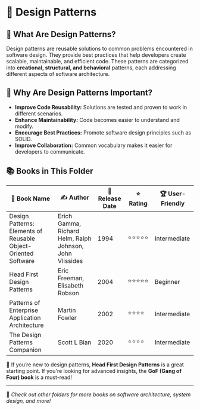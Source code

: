 # 📂 Design Patterns

## 📖 What Are Design Patterns?
Design patterns are reusable solutions to common problems encountered in software design. They provide best practices that help developers create scalable, maintainable, and efficient code. These patterns are categorized into **creational, structural, and behavioral** patterns, each addressing different aspects of software architecture.

## 🎯 Why Are Design Patterns Important?
- **Improve Code Reusability:** Solutions are tested and proven to work in different scenarios.
- **Enhance Maintainability:** Code becomes easier to understand and modify.
- **Encourage Best Practices:** Promote software design principles such as SOLID.
- **Improve Collaboration:** Common vocabulary makes it easier for developers to communicate.

## 📚 Books in This Folder
| 📖 Book Name | ✍️ Author | 📅 Release Date | ⭐ Rating | 🏆 User-Friendly |
|-------------|----------|---------------|---------|---------------|
| Design Patterns: Elements of Reusable Object-Oriented Software | Erich Gamma, Richard Helm, Ralph Johnson, John Vlissides | 1994 | ⭐⭐⭐⭐⭐ | Intermediate |
| Head First Design Patterns | Eric Freeman, Elisabeth Robson | 2004 | ⭐⭐⭐⭐⭐ | Beginner |
| Patterns of Enterprise Application Architecture | Martin Fowler | 2002 | ⭐⭐⭐⭐ | Intermediate |
| The Design Patterns Companion | Scott L Bian | 2020 | ⭐⭐⭐⭐ | Intermediate |

🔹 If you’re new to design patterns, **Head First Design Patterns** is a great starting point. If you're looking for advanced insights, the **GoF (Gang of Four) book** is a must-read!

---

📌 *Check out other folders for more books on software architecture, system design, and more!*

